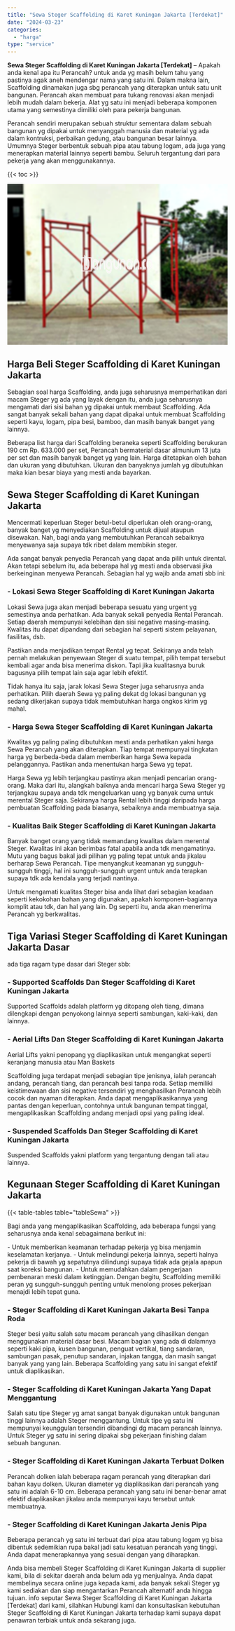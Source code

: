 ```yaml
---
title: "Sewa Steger Scaffolding di Karet Kuningan Jakarta [Terdekat]"
date: "2024-03-23"
categories: 
  - "harga"
type: "service"
---
```


**Sewa Steger Scaffolding di Karet Kuningan Jakarta \[Terdekat\]** – Apakah anda kenal apa itu Perancah? untuk anda yg masih belum tahu yang pastinya agak aneh mendengar nama yang satu ini. Dalam makna lain, Scaffolding dinamakan juga sbg perancah yang diterapkan untuk satu unit bangunan. Perancah akan membuat para tukang renovasi akan menjadi lebih mudah dalam bekerja. Alat yg satu ini menjadi beberapa komponen utama yang semestinya dimiliki oleh para pekerja bangunan.

Perancah sendiri merupakan sebuah struktur sementara dalam sebuah bangunan yg dipakai untuk menyanggah manusia dan material yg ada dalam kontruksi, perbaikan gedung, atau bangunan besar lainnya. Umumnya Steger berbentuk sebuah pipa atau tabung logam, ada juga yang menerapkan material lainnya seperti bambu. Seluruh tergantung dari para pekerja yang akan menggunakannya.

{{< toc >}}

![Sewa Steger Scaffolding di Karet Kuningan Jakarta [Terdekat]](/images/sewa-scaffolding-steger-27.png)

## Harga Beli Steger Scaffolding di Karet Kuningan Jakarta

Sebagian soal harga Scaffolding, anda juga seharusnya memperhatikan dari macam Steger yg ada yang layak dengan itu, anda juga seharusnya mengamati dari sisi bahan yg dipakai untuk membaut Scaffolding. Ada sangat banyak sekali bahan yang dapat dipakai untuk membuat Scaffolding seperti kayu, logam, pipa besi, bamboo, dan masih banyak banget yang lainnya.

Beberapa list harga dari Scaffolding beraneka seperti Scaffolding berukuran 190 cm Rp. 633.000 per set, Perancah bermaterial dasar almunium 13 juta per set dan masih banyak banget yg yang lain. Harga ditetapkan oleh bahan dan ukuran yang dibutuhkan. Ukuran dan banyaknya jumlah yg dibutuhkan maka kian besar biaya yang mesti anda bayarkan.

## Sewa Steger Scaffolding di Karet Kuningan Jakarta

Mencermati keperluan Steger betul-betul diperlukan oleh orang-orang, banyak banget yg menyediakan Scaffolding untuk dijual ataupun disewakan. Nah, bagi anda yang membutuhkan Perancah sebaiknya menyewanya saja supaya tdk ribet dalam membikin steger.

Ada sangat banyak penyedia Perancah yang dapat anda pilih untuk dirental. Akan tetapi sebelum itu, ada beberapa hal yg mesti anda observasi jika berkeinginan menyewa Perancah. Sebagian hal yg wajib anda amati sbb ini:

### \- Lokasi Sewa Steger Scaffolding di Karet Kuningan Jakarta

Lokasi Sewa juga akan menjadi beberapa sesuatu yang urgent yg semestinya anda perhatikan. Ada banyak sekali penyedia Rental Perancah. Setiap daerah mempunyai kelebihan dan sisi negative masing-masing. Kwalitas itu dapat dipandang dari sebagian hal seperti sistem pelayanan, fasilitas, dsb.

Pastikan anda menjadikan tempat Rental yg tepat. Sekiranya anda telah pernah melakukan penyewaan Steger di suatu tempat, pilih tempat tersebut kembali agar anda bisa menerima diskon. Tapi jika kualitasnya buruk bagusnya pilih tempat lain saja agar lebih efektif.

Tidak hanya itu saja, jarak lokasi Sewa Steger juga seharusnya anda perhatikan. Pilih daerah Sewa yg paling dekat dg lokasi bangunan yg sedang dikerjakan supaya tidak membutuhkan harga ongkos kirim yg mahal.

### \- Harga Sewa Steger Scaffolding di Karet Kuningan Jakarta

Kwalitas yg paling paling dibutuhkan mesti anda perhatikan yakni harga Sewa Perancah yang akan diterapkan. Tiap tempat mempunyai tingkatan harga yg berbeda-beda dalam memberikan harga Sewa kepada pelanggannya. Pastikan anda menentukan harga Sewa yg tepat.

Harga Sewa yg lebih terjangkau pastinya akan menjadi pencarian orang-orang. Maka dari itu, alangkah baiknya anda mencari harga Sewa Steger yg terjangkau supaya anda tdk mengeluarkan uang yg banyak cuma untuk merental Steger saja. Sekiranya harga Rental lebih tinggi daripada harga pembuatan Scaffolding pada biasanya, sebaiknya anda membuatnya saja.

### \- Kualitas Baik Steger Scaffolding di Karet Kuningan Jakarta

Banyak banget orang yang tidak memandang kwalitas dalam merental Steger. Kwalitas ini akan berimbas fatal apabila anda tdk mengamatinya. Mutu yang bagus bakal jadi pilihan yg paling tepat untuk anda jikalau berharap Sewa Perancah. Tipe menyangkut keamanan yg sungguh-sungguh tinggi, hal ini sungguh-sungguh urgent untuk anda terapkan supaya tdk ada kendala yang terjadi nantinya.

Untuk mengamati kualitas Steger bisa anda lihat dari sebagian keadaan seperti kekokohan bahan yang digunakan, apakah komponen-bagiannya komplit atau tdk, dan hal yang lain. Dg seperti itu, anda akan menerima Perancah yg berkwalitas.

## Tiga Variasi Steger Scaffolding di Karet Kuningan Jakarta Dasar

ada tiga ragam type dasar dari Steger sbb:

### \- Supported Scaffolds Dan Steger Scaffolding di Karet Kuningan Jakarta

Supported Scaffolds adalah platform yg ditopang oleh tiang, dimana dilengkapi dengan penyokong lainnya seperti sambungan, kaki-kaki, dan lainnya.

### \- Aerial Lifts Dan Steger Scaffolding di Karet Kuningan Jakarta

Aerial Lifts yakni penopang yg diaplikasikan untuk mengangkat seperti keranjang manusia atau Man Baskets

Scaffolding juga terdapat menjadi sebagian tipe jenisnya, ialah perancah andang, perancah tiang, dan perancah besi tanpa roda. Setiap memiliki keistimewaan dan sisi negative tersendiri yg menghasilkan Perancah lebih cocok dan nyaman diterapkan. Anda dapat mengaplikasikannya yang pantas dengan keperluan, contohnya untuk bangunan tempat tinggal, mengaplikasikan Scaffolding andang menjadi opsi yang paling ideal.

### \- Suspended Scaffolds Dan Steger Scaffolding di Karet Kuningan Jakarta

Suspended Scaffolds yakni platform yang tergantung dengan tali atau lainnya.

## Kegunaan Steger Scaffolding di Karet Kuningan Jakarta

{{< table-tables table="tableSewa" >}}

Bagi anda yang mengaplikasikan Scaffolding, ada beberapa fungsi yang seharusnya anda kenal sebagaimana berikut ini:

\- Untuk memberikan keamanan terhadap pekerja yg bisa menjamin keselamatan kerjanya. - Untuk melindungi pekerja lainnya, seperti halnya pekerja di bawah yg sepatutnya dilindungi supaya tidak ada gejala apapun saat koreksi bangunan. - Untuk memudahkan dalam pengerjaan pembenaran meski dalam ketinggian. Dengan begitu, Scaffolding memiliki peran yg sungguh-sungguh penting untuk menolong proses pekerjaan menajdi lebih tepat guna.

### \- Steger Scaffolding di Karet Kuningan Jakarta Besi Tanpa Roda

Steger besi yaitu salah satu macam perancah yang dihasilkan dengan menggunakan material dasar besi. Macam bagian yang ada di dalamnya seperti kaki pipa, kusen bangunan, penguat vertikal, tiang sandaran, sambungan pasak, penutup sandaran, injakan tangga, dan masih sangat banyak yang yang lain. Beberapa Scaffolding yang satu ini sangat efektif untuk diaplikasikan.

### \- Steger Scaffolding di Karet Kuningan Jakarta Yang Dapat Menggantung

Salah satu tipe Steger yg amat sangat banyak digunakan untuk bangunan tinggi lainnya adalah Steger menggantung. Untuk tipe yg satu ini mempunyai keunggulan tersendiri dibandingi dg macam perancah lainnya. Untuk Steger yg satu ini sering dipakai sbg pekerjaan finishing dalam sebuah bangunan.

### \- Steger Scaffolding di Karet Kuningan Jakarta Terbuat Dolken

Perancah dolken ialah beberapa ragam perancah yang diterapkan dari bahan kayu dolken. Ukuran diameter yg diaplikasikan dari perancah yang satu ini adalah 6-10 cm. Beberapa perancah yang satu ini benar-benar amat efektif diaplikasikan jikalau anda mempunyai kayu tersebut untuk membuatnya.

### \- Steger Scaffolding di Karet Kuningan Jakarta Jenis Pipa

Beberapa perancah yg satu ini terbuat dari pipa atau tabung logam yg bisa dibentuk sedemikian rupa bakal jadi satu kesatuan perancah yang tinggi. Anda dapat menerapkannya yang sesuai dengan yang diharapkan.

Anda bisa membeli Steger Scaffolding di Karet Kuningan Jakarta di supplier kami, bila di sekitar daerah anda belum ada yg menjualnya. Anda dapat membelinya secara online juga kepada kami, ada banyak sekali Steger yg kami sediakan dan siap mengantarkan Perancah alternatif anda hingga tujuan. info seputar Sewa Steger Scaffolding di Karet Kuningan Jakarta \[Terdekat\] dari kami, silahkan Hubungi kami dan konsultasikan kebutuhan Steger Scaffolding di Karet Kuningan Jakarta terhadap kami supaya dapat penawran terbiak untuk anda sekarang juga.
